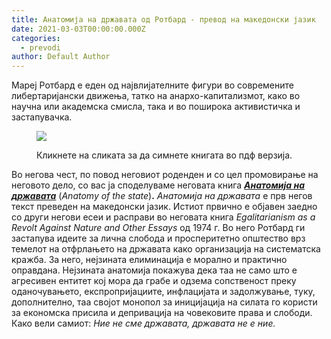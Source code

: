 ```yaml
---
title: Анатомија на државата од Ротбард - превод на македонски јазик
date: 2021-03-03T00:00:00.000Z
categories:
  - prevodi
author: Default Author
---
```


Мaреј Ротбард е еден од највлијателните фигури во современите либертаријански движења, татко на анархо-капитализмот, како во научна или академска смисла, така и во поширока активистичка и застапувачка.

<figure>

[![](http://libertaniabackup.local/wp-content/uploads/2021/03/Rothbard-Cover-za-pdf-verzija-640x1024.jpg)](http://libertaniabackup.local/wp-content/uploads/2021/03/Anatomija-na-drzavata-Marej-Rotbard-2021.pdf)

<figcaption>

Кликнете на сликата за да симнете книгата во пдф верзија.

</figcaption>

</figure>

Во негова чест, по повод неговиот роденден и со цел промовирање на неговото дело, со вас ја споделуваме неговата книга **_[Анатомија на државата](http://libertaniabackup.local/wp-content/uploads/2021/03/Anatomija-na-drzavata-Marej-Rotbard-2021.pdf)_** (_Anatomy of the state_)**.** _Анатомија на државата_ е прв негов текст преведен на македонски јазик. Истиот првично е објавен заедно со други негови есеи и расправи во неговата книга _Egalitarianism as a Revolt Against Nature and Other Essays_ од 1974 г. Во него Ротбард ги застапува идеите за лична слобода и просперитетно општество врз темелот на отфрлањето на државата како организација на систематска кражба. За него, нејзината елиминација е морално и практично оправдана. Нејзината анатомија покажува дека таа не само што е агресивен ентитет кој мора да грабе и одзема сопственост преку оданочувањето, експропријациите, инфлацијата и задолжување, туку, дополнително, таа својот монопол за иницијација на силата го користи за економска присила и депривација на човековите права и слободи. Како вели самиот: _Ние не сме државата, државата не е ние._
